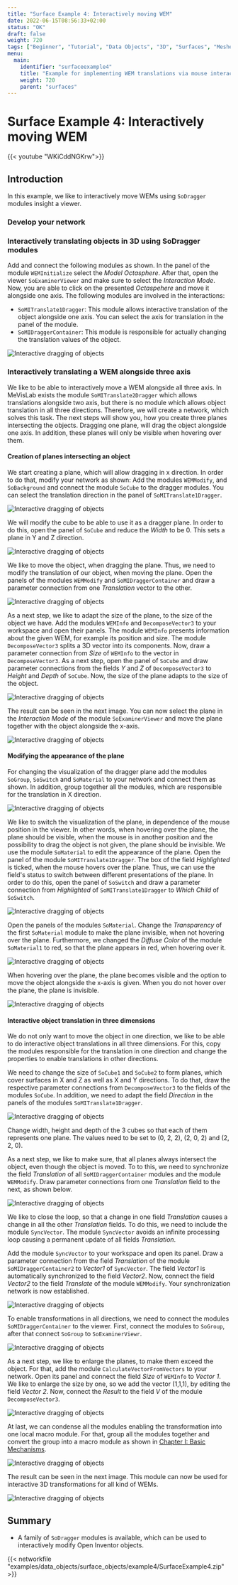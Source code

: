 ```yaml
---
title: "Surface Example 4: Interactively moving WEM"
date: 2022-06-15T08:56:33+02:00
status: "OK"
draft: false
weight: 720
tags: ["Beginner", "Tutorial", "Data Objects", "3D", "Surfaces", "Meshes", "WEM"]
menu: 
  main:
    identifier: "surfaceexample4"
    title: "Example for implementing WEM translations via mouse interaction"
    weight: 720
    parent: "surfaces"
---
```

# Surface Example 4: Interactively moving WEM

{{< youtube "WKiCddNGKrw">}}

## Introduction

In this example, we like to interactively move WEMs using `SoDragger` modules insight a viewer.

### Develop your network
### Interactively translating objects in 3D using SoDragger modules

Add and connect the following modules as shown. In the panel of the module `WEMInitialize` select the *Model* *Octasphere*. After that, open the viewer `SoExaminerViewer` and make sure to select the *Interaction Mode*. Now, you are able to click on the presented *Octaspehere* and move it alongside one axis. The following modules are involved in the interactions: 

* `SoMITranslate1Dragger`: This module allows interactive translation of the object alongside one axis. You can select the axis for translation in the panel of the module.
* `SoMIDraggerContainer`: This module is responsible for actually changing the translation values of the object.

![Interactive dragging of objects](/images/tutorials/dataobjects/surfaces/DO10_01.png "Interactive dragging of objects")

### Interactively translating a WEM alongside three axis
We like to be able to interactively move a WEM alongside all three axis. In MeVisLab exists the module `SoMITranslate2Dragger` which allows translations alongside two axis, but there is no module which allows object translation in all three directions. Therefore, we will create a network, which solves this task. The next steps will show you, how you create three planes intersecting the objects. Dragging one plane, will drag the object alongside one axis. In addition, these planes will only be visible when hovering over them.

#### Creation of planes intersecting an object
We start creating a plane, which will allow dragging in x direction. In order to do that, modify your network as shown: Add the modules `WEMModify`, and `SoBackground` and connect the module `SoCube` to the dragger modules. You can select the translation direction in the panel of `SoMITranslate1Dragger`. 

![Interactive dragging of objects](/images/tutorials/dataobjects/surfaces/DO10_02.png "Interactive dragging of objects")

We will modify the cube to be able to use it as a dragger plane. In order to do this, open the panel of `SoCube` and reduce the *Width* to be 0. This sets a plane in Y and Z direction. 

![Interactive dragging of objects](/images/tutorials/dataobjects/surfaces/DO10_02_1.png "Interactive dragging of objects")

We like to move the object, when dragging the plane. Thus, we need to modify the translation of our object, when moving the plane. Open the panels of the modules `WEMModify` and `SoMIDraggerContainer` and draw a parameter connection from one *Translation* vector to the other. 

![Interactive dragging of objects](/images/tutorials/dataobjects/surfaces/DO10_03.png "Interactive dragging of objects")

As a next step, we like to adapt the size of the plane, to the size of the object we have. Add the modules `WEMInfo` and `DecomposeVector3` to your workspace and open their panels. The module `WEMInfo` presents information about the given WEM, for example its position and size. The module `DecomposeVector3` splits a 3D vector into its components. Now, draw a parameter connection from *Size* of `WEMInfo` to the vector in `DecomposeVector3`. As a next step, open the panel of `SoCube` and draw parameter connections from the fields *Y* and *Z* of `DecomposeVector3` to *Height* and *Depth* of `SoCube`. Now, the size of the plane adapts to the size of the object. 

![Interactive dragging of objects](/images/tutorials/dataobjects/surfaces/DO10_04.png "Interactive dragging of objects")

The result can be seen in the next image. You can now select the plane in the *Interaction Mode* of the module `SoExaminerViewer` and move the plane together with the object alongside the x-axis.

![Interactive dragging of objects](/images/tutorials/dataobjects/surfaces/DO10_05.png "Interactive dragging of objects")

#### Modifying the appearance of the plane

For changing the visualization of the dragger plane add the modules `SoGroup`, `SoSwitch` and `SoMaterial` to your network and connect them as shown. In addition, group together all the modules, which are responsible for the translation in X direction.

![Interactive dragging of objects](/images/tutorials/dataobjects/surfaces/DO10_06.png "Interactive dragging of objects")

We like to switch the visualization of the plane, in dependence of the mouse position in the viewer. In other words, when hovering over the plane, the plane should be visible, when the mouse is in another position and the possibility to drag the object is not given, the plane should be invisible. We use the module `SoMaterial` to edit the appearance of the plane. Open the panel of the module `SoMITranslate1Dragger`. The box of the field *Highlighted* is ticked, when the mouse hovers over the plane. Thus, we can use the field's status to switch between different presentations of the plane. In order to do this, open the panel of `SoSwitch` and draw a parameter connection from *Highlighted* of `SoMITranslate1Dragger` to *Which Child* of `SoSwitch`.

![Interactive dragging of objects](/images/tutorials/dataobjects/surfaces/DO10_06_02.png "Interactive dragging of objects")

Open the panels of the modules `SoMaterial`. Change the *Transparency* of the first `SoMaterial` module to make the plane invisible, when not hovering over the plane. Furthermore, we changed the *Diffuse Color* of the module `SoMaterial1` to red, so that the plane appears in red, when hovering over it.

![Interactive dragging of objects](/images/tutorials/dataobjects/surfaces/DO10_07.png "Interactive dragging of objects")

When hovering over the plane, the plane becomes visible and the option to move the object alongside the x-axis is given. When you do not hover over the plane, the plane is invisible.

![Interactive dragging of objects](/images/tutorials/dataobjects/surfaces/DO10_08.png "Interactive dragging of objects")

#### Interactive object translation in three dimensions

We do not only want to move the object in one direction, we like to be able to do interactive object translations in all three dimensions. For this, copy the modules responsible for the translation in one direction and change the properties to enable translations in other directions.

We need to change the size of `SoCube1` and `SoCube2` to form planes, which cover surfaces in X and Z as well as X and Y directions. To do that, draw the respective parameter connections from `DecomposeVector3` to the fields of the modules `SoCube`. In addition, we need to adapt the field *Direction* in the panels of the modules `SoMITranslate1Dragger`. 

![Interactive dragging of objects](/images/tutorials/dataobjects/surfaces/DO10_09.png "Interactive dragging of objects")

Change width, height and depth of the 3 cubes so that each of them represents one plane. The values need to be set to (0, 2, 2), (2, 0, 2) and (2, 2, 0). 

As a next step, we like to make sure, that all planes always intersect the object, even though the object is moved. To to this, we need to synchronize the field *Translation* of all `SoMIDraggerContainer` modules and the module `WEMModify`. Draw parameter connections from one *Translation* field to the next, as shown below.

![Interactive dragging of objects](/images/tutorials/dataobjects/surfaces/DO10_10.png "Interactive dragging of objects")

We like to close the loop, so that a change in one field *Translation* causes a change in all the other *Translation* fields. To do this, we need to include the module `SyncVector`. The module `SyncVector` avoids an infinite processing loop causing a permanent update of all fields *Translation*.

Add the module `SyncVector` to your workspace and open its panel. Draw a parameter connection from the field *Translation* of the module `SoMIDraggerContainer2` to *Vector1* of `SyncVector`. The field *Vector1* is automatically synchronized to the field *Vector2*. Now, connect the field *Vector2* to the field *Translate* of the module `WEMModify`. Your synchronization network is now established.

![Interactive dragging of objects](/images/tutorials/dataobjects/surfaces/DO10_11.png "Interactive dragging of objects")

To enable transformations in all directions, we need to connect the modules `SoMIDraggerContainer` to the viewer. First, connect the modules to `SoGroup`, after that connect `SoGroup` to `SoExaminerViewr`.

![Interactive dragging of objects](/images/tutorials/dataobjects/surfaces/DO10_12.png "Interactive dragging of objects")

As a next step, we like to enlarge the planes, to make them exceed the object. For that, add the module `CalculateVectorFromVectors` to your network. Open its panel and connect the field *Size* of `WEMInfo` to *Vector 1*. We like to enlarge the size by one, so we add the vector (1,1,1), by editing the field *Vector 2*. Now, connect the *Result* to the field *V* of the module `DecomposeVector3`.

![Interactive dragging of objects](/images/tutorials/dataobjects/surfaces/DO10_13.png "Interactive dragging of objects")

At last, we can condense all the modules enabling the transformation into one local macro module. For that, group all the modules together and convert the group into a macro module as shown in [Chapter I: Basic Mechanisms](tutorials/basicmechanisms#TutorialMacroModules).

![Interactive dragging of objects](/images/tutorials/dataobjects/surfaces/DO10_14.png "Interactive dragging of objects")

The result can be seen in the next image. This module can now be used for interactive 3D transformations for all kind of WEMs.

![Interactive dragging of objects](/images/tutorials/dataobjects/surfaces/DO10_15.png "Interactive dragging of objects")


## Summary
* A family of `SoDragger` modules is available, which can be used to interactively modify Open Inventor objects.


{{< networkfile "examples/data_objects/surface_objects/example4/SurfaceExample4.zip" >}}
